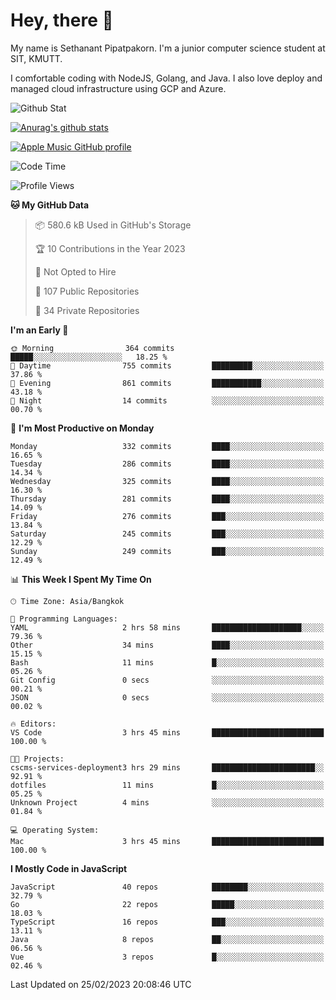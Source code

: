# Hey, there 🙌
My name is Sethanant Pipatpakorn. I'm a junior computer science student at SIT, KMUTT.

I comfortable coding with NodeJS, Golang, and Java. I also love deploy and managed cloud infrastructure using GCP and Azure.

![Github Stat](https://github-profile-summary-cards.vercel.app/api/cards/profile-details?username=thetkpark&theme=dracula)

[![Anurag's github stats](https://github-readme-stats.vercel.app/api?username=thetkpark&count_private=true&show_icons=true&theme=tokyonight)](https://github.com/anuraghazra/github-readme-stats)

[![Apple Music GitHub profile](https://apple-music-github-profile.rayriffy.com/theme/light.svg?uid=000347.6120fcbefcb74cd59d65c108cc315787.1333)](https://github.com/rayriffy/apple-music-github-profile)

<!--START_SECTION:waka-->
![Code Time](http://img.shields.io/badge/Code%20Time-965%20hrs%2039%20mins-blue)

![Profile Views](http://img.shields.io/badge/Profile%20Views-0-blue)

**🐱 My GitHub Data** 

> 📦 580.6 kB Used in GitHub's Storage 
 > 
> 🏆 10 Contributions in the Year 2023
 > 
> 🚫 Not Opted to Hire
 > 
> 📜 107 Public Repositories 
 > 
> 🔑 34 Private Repositories 
 > 
**I'm an Early 🐤** 

```text
🌞 Morning                364 commits         █████░░░░░░░░░░░░░░░░░░░░   18.25 % 
🌆 Daytime                755 commits         █████████░░░░░░░░░░░░░░░░   37.86 % 
🌃 Evening                861 commits         ███████████░░░░░░░░░░░░░░   43.18 % 
🌙 Night                  14 commits          ░░░░░░░░░░░░░░░░░░░░░░░░░   00.70 % 
```
📅 **I'm Most Productive on Monday** 

```text
Monday                   332 commits         ████░░░░░░░░░░░░░░░░░░░░░   16.65 % 
Tuesday                  286 commits         ████░░░░░░░░░░░░░░░░░░░░░   14.34 % 
Wednesday                325 commits         ████░░░░░░░░░░░░░░░░░░░░░   16.30 % 
Thursday                 281 commits         ████░░░░░░░░░░░░░░░░░░░░░   14.09 % 
Friday                   276 commits         ███░░░░░░░░░░░░░░░░░░░░░░   13.84 % 
Saturday                 245 commits         ███░░░░░░░░░░░░░░░░░░░░░░   12.29 % 
Sunday                   249 commits         ███░░░░░░░░░░░░░░░░░░░░░░   12.49 % 
```


📊 **This Week I Spent My Time On** 

```text
🕑︎ Time Zone: Asia/Bangkok

💬 Programming Languages: 
YAML                     2 hrs 58 mins       ████████████████████░░░░░   79.36 % 
Other                    34 mins             ████░░░░░░░░░░░░░░░░░░░░░   15.15 % 
Bash                     11 mins             █░░░░░░░░░░░░░░░░░░░░░░░░   05.26 % 
Git Config               0 secs              ░░░░░░░░░░░░░░░░░░░░░░░░░   00.21 % 
JSON                     0 secs              ░░░░░░░░░░░░░░░░░░░░░░░░░   00.02 % 

🔥 Editors: 
VS Code                  3 hrs 45 mins       █████████████████████████   100.00 % 

🐱‍💻 Projects: 
cscms-services-deployment3 hrs 29 mins       ███████████████████████░░   92.91 % 
dotfiles                 11 mins             █░░░░░░░░░░░░░░░░░░░░░░░░   05.25 % 
Unknown Project          4 mins              ░░░░░░░░░░░░░░░░░░░░░░░░░   01.84 % 

💻 Operating System: 
Mac                      3 hrs 45 mins       █████████████████████████   100.00 % 
```

**I Mostly Code in JavaScript** 

```text
JavaScript               40 repos            ████████░░░░░░░░░░░░░░░░░   32.79 % 
Go                       22 repos            █████░░░░░░░░░░░░░░░░░░░░   18.03 % 
TypeScript               16 repos            ███░░░░░░░░░░░░░░░░░░░░░░   13.11 % 
Java                     8 repos             ██░░░░░░░░░░░░░░░░░░░░░░░   06.56 % 
Vue                      3 repos             █░░░░░░░░░░░░░░░░░░░░░░░░   02.46 % 
```




 Last Updated on 25/02/2023 20:08:46 UTC
<!--END_SECTION:waka-->
